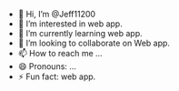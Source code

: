 - 👋 Hi, I’m @Jeff11200
- 👀 I’m interested in web app.
- 🌱 I’m currently learning web app.
- 💞️ I’m looking to collaborate on Web app.
- 📫 How to reach me ...
- 😄 Pronouns: ...
- ⚡ Fun fact: web app.

<!---
Jeff11200/Jeff11200 is a ✨ special ✨ repository because its `README.md` (this file) appears on your GitHub profile.
You can click the Preview link to take a look at your changes.
--->
